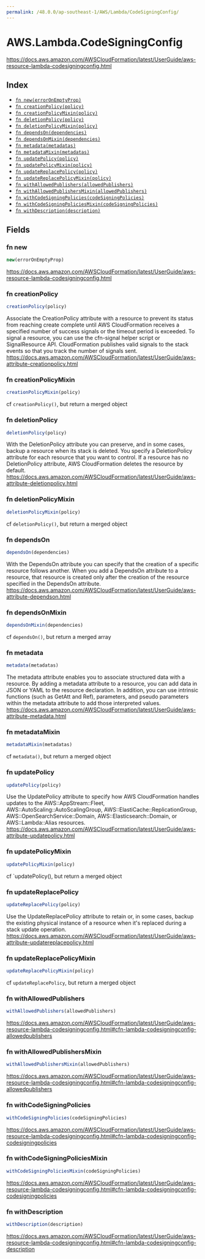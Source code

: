 ```yaml
---
permalink: /48.0.0/ap-southeast-1/AWS/Lambda/CodeSigningConfig/
---
```


# AWS.Lambda.CodeSigningConfig

https://docs.aws.amazon.com/AWSCloudFormation/latest/UserGuide/aws-resource-lambda-codesigningconfig.html

## Index

* [`fn new(errorOnEmptyProp)`](#fn-new)
* [`fn creationPolicy(policy)`](#fn-creationpolicy)
* [`fn creationPolicyMixin(policy)`](#fn-creationpolicymixin)
* [`fn deletionPolicy(policy)`](#fn-deletionpolicy)
* [`fn deletionPolicyMixin(policy)`](#fn-deletionpolicymixin)
* [`fn dependsOn(dependencies)`](#fn-dependson)
* [`fn dependsOnMixin(dependencies)`](#fn-dependsonmixin)
* [`fn metadata(metadatas)`](#fn-metadata)
* [`fn metadataMixin(metadatas)`](#fn-metadatamixin)
* [`fn updatePolicy(policy)`](#fn-updatepolicy)
* [`fn updatePolicyMixin(policy)`](#fn-updatepolicymixin)
* [`fn updateReplacePolicy(policy)`](#fn-updatereplacepolicy)
* [`fn updateReplacePolicyMixin(policy)`](#fn-updatereplacepolicymixin)
* [`fn withAllowedPublishers(allowedPublishers)`](#fn-withallowedpublishers)
* [`fn withAllowedPublishersMixin(allowedPublishers)`](#fn-withallowedpublishersmixin)
* [`fn withCodeSigningPolicies(codeSigningPolicies)`](#fn-withcodesigningpolicies)
* [`fn withCodeSigningPoliciesMixin(codeSigningPolicies)`](#fn-withcodesigningpoliciesmixin)
* [`fn withDescription(description)`](#fn-withdescription)

## Fields

### fn new

```ts
new(errorOnEmptyProp)
```

https://docs.aws.amazon.com/AWSCloudFormation/latest/UserGuide/aws-resource-lambda-codesigningconfig.html

### fn creationPolicy

```ts
creationPolicy(policy)
```

Associate the CreationPolicy attribute with a resource to prevent its status from reaching create complete until AWS CloudFormation receives a specified number of success signals or the timeout period is exceeded. To signal a resource, you can use the cfn-signal helper script or SignalResource API. CloudFormation publishes valid signals to the stack events so that you track the number of signals sent. 
https://docs.aws.amazon.com/AWSCloudFormation/latest/UserGuide/aws-attribute-creationpolicy.html

### fn creationPolicyMixin

```ts
creationPolicyMixin(policy)
```

cf `creationPolicy()`, but return a merged object

### fn deletionPolicy

```ts
deletionPolicy(policy)
```

With the DeletionPolicy attribute you can preserve, and in some cases, backup a resource when its stack is deleted. You specify a DeletionPolicy attribute for each resource that you want to control. If a resource has no DeletionPolicy attribute, AWS CloudFormation deletes the resource by default. 
https://docs.aws.amazon.com/AWSCloudFormation/latest/UserGuide/aws-attribute-deletionpolicy.html

### fn deletionPolicyMixin

```ts
deletionPolicyMixin(policy)
```

cf `deletionPolicy()`, but return a merged object

### fn dependsOn

```ts
dependsOn(dependencies)
```

With the DependsOn attribute you can specify that the creation of a specific resource follows another. When you add a DependsOn attribute to a resource, that resource is created only after the creation of the resource specified in the DependsOn attribute. 
https://docs.aws.amazon.com/AWSCloudFormation/latest/UserGuide/aws-attribute-dependson.html

### fn dependsOnMixin

```ts
dependsOnMixin(dependencies)
```

cf `dependsOn()`, but return a merged array

### fn metadata

```ts
metadata(metadatas)
```

The metadata attribute enables you to associate structured data with a resource. By adding a metadata attribute to a resource, you can add data in JSON or YAML to the resource declaration. In addition, you can use intrinsic functions (such as GetAtt and Ref), parameters, and pseudo parameters within the metadata attribute to add those interpreted values. 
https://docs.aws.amazon.com/AWSCloudFormation/latest/UserGuide/aws-attribute-metadata.html

### fn metadataMixin

```ts
metadataMixin(metadatas)
```

cf `metadata()`, but return a merged object

### fn updatePolicy

```ts
updatePolicy(policy)
```

Use the UpdatePolicy attribute to specify how AWS CloudFormation handles updates to the AWS::AppStream::Fleet, AWS::AutoScaling::AutoScalingGroup, AWS::ElastiCache::ReplicationGroup, AWS::OpenSearchService::Domain, AWS::Elasticsearch::Domain, or AWS::Lambda::Alias resources. 
https://docs.aws.amazon.com/AWSCloudFormation/latest/UserGuide/aws-attribute-updatepolicy.html

### fn updatePolicyMixin

```ts
updatePolicyMixin(policy)
```

cf `updatePolicy(), but return a merged object

### fn updateReplacePolicy

```ts
updateReplacePolicy(policy)
```

Use the UpdateReplacePolicy attribute to retain or, in some cases, backup the existing physical instance of a resource when it's replaced during a stack update operation. 
https://docs.aws.amazon.com/AWSCloudFormation/latest/UserGuide/aws-attribute-updatereplacepolicy.html

### fn updateReplacePolicyMixin

```ts
updateReplacePolicyMixin(policy)
```

cf `updateReplacePolicy`, but return a merged object

### fn withAllowedPublishers

```ts
withAllowedPublishers(allowedPublishers)
```

https://docs.aws.amazon.com/AWSCloudFormation/latest/UserGuide/aws-resource-lambda-codesigningconfig.html#cfn-lambda-codesigningconfig-allowedpublishers

### fn withAllowedPublishersMixin

```ts
withAllowedPublishersMixin(allowedPublishers)
```

https://docs.aws.amazon.com/AWSCloudFormation/latest/UserGuide/aws-resource-lambda-codesigningconfig.html#cfn-lambda-codesigningconfig-allowedpublishers

### fn withCodeSigningPolicies

```ts
withCodeSigningPolicies(codeSigningPolicies)
```

https://docs.aws.amazon.com/AWSCloudFormation/latest/UserGuide/aws-resource-lambda-codesigningconfig.html#cfn-lambda-codesigningconfig-codesigningpolicies

### fn withCodeSigningPoliciesMixin

```ts
withCodeSigningPoliciesMixin(codeSigningPolicies)
```

https://docs.aws.amazon.com/AWSCloudFormation/latest/UserGuide/aws-resource-lambda-codesigningconfig.html#cfn-lambda-codesigningconfig-codesigningpolicies

### fn withDescription

```ts
withDescription(description)
```

https://docs.aws.amazon.com/AWSCloudFormation/latest/UserGuide/aws-resource-lambda-codesigningconfig.html#cfn-lambda-codesigningconfig-description